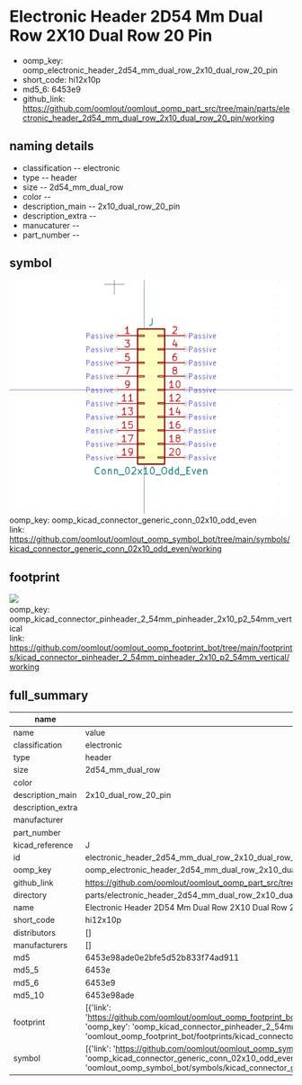 # Electronic Header 2D54 Mm Dual Row 2X10 Dual Row 20 Pin

  
* oomp_key: oomp_electronic_header_2d54_mm_dual_row_2x10_dual_row_20_pin 
* short_code: hi12x10p
* md5_6: 6453e9  
* github_link: https://github.com/oomlout/oomlout_oomp_part_src/tree/main/parts/electronic_header_2d54_mm_dual_row_2x10_dual_row_20_pin/working  
## naming details
* classification -- electronic
* type -- header
* size -- 2d54_mm_dual_row
* color -- 
* description_main -- 2x10_dual_row_20_pin
* description_extra -- 
* manucaturer -- 
* part_number -- 



## symbol

![](symbol/0/working/working_600.png)  
oomp_key: oomp_kicad_connector_generic_conn_02x10_odd_even  
link: https://github.com/oomlout/oomlout_oomp_symbol_bot/tree/main/symbols/kicad_connector_generic_conn_02x10_odd_even/working  

## footprint

![](footprint/0/working/working_600.png)  
oomp_key: oomp_kicad_connector_pinheader_2_54mm_pinheader_2x10_p2_54mm_vertical  
link: https://github.com/oomlout/oomlout_oomp_footprint_bot/tree/main/footprints/kicad_connector_pinheader_2_54mm_pinheader_2x10_p2_54mm_vertical/working  

## full_summary
| name | value | 
| --- | --- | 
| name | value | 
| classification | electronic | 
| type | header | 
| size | 2d54_mm_dual_row | 
| color |  | 
| description_main | 2x10_dual_row_20_pin | 
| description_extra |  | 
| manufacturer |  | 
| part_number |  | 
| kicad_reference | J | 
| id | electronic_header_2d54_mm_dual_row_2x10_dual_row_20_pin | 
| oomp_key | oomp_electronic_header_2d54_mm_dual_row_2x10_dual_row_20_pin | 
| github_link | https://github.com/oomlout/oomlout_oomp_part_src/tree/main/parts/electronic_header_2d54_mm_dual_row_2x10_dual_row_20_pin/working | 
| directory | parts/electronic_header_2d54_mm_dual_row_2x10_dual_row_20_pin | 
| name | Electronic Header 2D54 Mm Dual Row 2X10 Dual Row 20 Pin | 
| short_code | hi12x10p | 
| distributors | [] | 
| manufacturers | [] | 
| md5 | 6453e98ade0e2bfe5d52b833f74ad911 | 
| md5_5 | 6453e | 
| md5_6 | 6453e9 | 
| md5_10 | 6453e98ade | 
| footprint | [{'link': 'https://github.com/oomlout/oomlout_oomp_footprint_bot/tree/main/foootprntss/kicad_connector_pinheader_2_54mm_pinheader_2x10_p2_54mm_vertical', 'oomp_key': 'oomp_kicad_connector_pinheader_2_54mm_pinheader_2x10_p2_54mm_vertical', 'directory': 'oomlout_oomp_footprint_bot/footprints/kicad_connector_pinheader_2_54mm_pinheader_2x10_p2_54mm_vertical//working/working.kicad_mod'}] | 
| symbol | [{'link': 'https://github.com/oomlout/oomlout_oomp_symbol_bot/tree/main/symbols/kicad_connector_generic_conn_02x10_odd_even', 'oomp_key': 'oomp_kicad_connector_generic_conn_02x10_odd_even', 'directory': 'oomlout_oomp_symbol_bot/symbols/kicad_connector_generic_conn_02x10_odd_even//working/working.kicad_sym'}] | 
